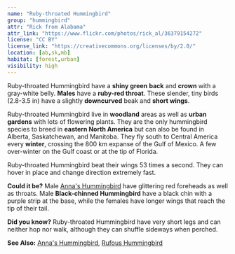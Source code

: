 ```yaml
---
name: "Ruby-throated Hummingbird"
group: "hummingbird"
attr: "Rick from Alabama"
attr_link: "https://www.flickr.com/photos/rick_al/36379154272"
license: "CC BY"
license_link: "https://creativecommons.org/licenses/by/2.0/"
location: [ab,sk,mb]
habitat: [forest,urban]
visibility: high
---
```

Ruby-throated Hummingbird have a **shiny green** **back** and **crown** with a gray-white belly. **Males** have a **ruby-red throat**. These slender, tiny birds (2.8-3.5 in) have a slightly **downcurved** beak and **short wings**.

Ruby-throated Hummingbird live in **woodland** areas as well as **urban gardens** with lots of flowering plants. They are the only hummingbird species to breed in **eastern North America** but can also be found in Alberta, Saskatchewan, and Manitoba. They fly south to Central America every **winter**, crossing the 800 km expanse of the Gulf of Mexico. A few over-winter on the Gulf coast or at the tip of Florida.

Ruby-throated Hummingbird beat their wings 53 times a second. They can hover in place and change direction extremely fast.

**Could it be?** Male [Anna's Hummingbird](/birds/annas/) have glittering red foreheads as well as throats. Male **Black-chinned Hummingbird** have a black chin with a purple strip at the base, while the females have longer wings that reach the tip of their tail.

**Did you know?** Ruby-throated Hummingbird have very short legs and can neither hop nor walk, although they can shuffle sideways when perched.

<!-- generated, do not edit -->
**See Also:**
[Anna's Hummingbird](/birds/annas/),
[Rufous Hummingbird](/birds/rufhum/)
